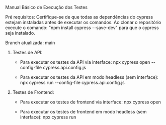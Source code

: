 Manual Básico de Execução dos Testes

Pré requisitos: Certifique-se de que todas as dependências do cypress estejam instaladas antes de executar os comandos.
Ao clonar o repositório execute o comando: "npm install cypress --save-dev" para que o cypress seja instalado.

Branch atualizada: main

1. Testes de API:

   - Para executar os testes da API via interface:
     npx cypress open --config-file cypress.api.config.js

   - Para executar os testes da API em modo headless (sem interface):
     npx cypress run --config-file cypress.api.config.js

2. Testes de Frontend:

   - Para executar os testes de frontend via interface:
     npx cypress open

   - Para executar os testes de frontend em modo headless (sem interface):
     npx cypress run
